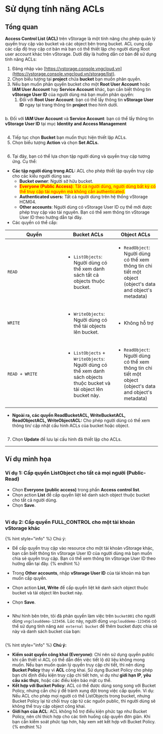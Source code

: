 # Sử dụng tính năng ACLs

## **Tổng quan**

**Access Control List (ACL)** trên vStorage là một tính năng cho phép quản lý quyền truy cập vào bucket và các object bên trong bucket. ACL cung cấp các cấp độ truy cập cơ bản mà bạn có thể thiết lập cho người dùng Root user account khác trên vStorage. Dưới đây là hướng dẫn cơ bản để sử dụng tính năng ACLs:

1. Đăng nhập vào [https://vstorage.console.vngcloud.vn](https://vstorage.console.vngcloud.vn/storage/list).
2. Chọn biểu tượng <img src="../../../../../../.gitbook/assets/image (7) (1) (1) (1) (1) (1) (1) (1) (1) (1) (1) (1) (1).png" alt="" data-size="line">tại **project** chứa **bucket** bạn muốn phân quyền.
3. Nếu bạn muốn phân quyền bucket cho một **Root User Account** hoặc **IAM User Account** hay **Service Account** khác, bạn cần biết thông tin **vStorage User ID** của người dùng mà bạn muốn phân quyền:&#x20;
   1. Đối với **Root User Account**: bạn có thể lấy thông tin **vStorage User ID** ngay tại trang thông tin **project** theo hình dưới.

<figure><img src="../../../../../../.gitbook/assets/image (867).png" alt=""><figcaption></figcaption></figure>

b. Đối với **IAM User Account** và **Service Account**: bạn có thể lấy thông tin **vStorage User ID** tại mục  **Identity and Access Management**

<figure><img src="../../../../../../.gitbook/assets/image (8) (1) (1) (1) (1) (1) (1) (1) (1) (1).png" alt=""><figcaption></figcaption></figure>

4. Tiếp tục chọn **Bucket** bạn muốn thực hiện thiết lập ACLs.
5. Chọn biểu tượng **Action** và chọn **Set ACLs.**

<figure><img src="../../../../../../.gitbook/assets/image (5) (1) (1) (1) (1) (1) (1) (1) (1) (1) (1) (1) (1) (1) (1) (1) (1) (1) (1) (1) (1) (1).png" alt=""><figcaption></figcaption></figure>

6. Tại đây, bạn có thể lựa chọn tập người dùng và quyền truy cập tương ứng. Cụ thể:&#x20;

* **Các tập người dùng trong ACL:** ACL cho phép thiết lập quyền truy cập cho các kiểu người dùng sau:
  * **Bucket owner**: Người sở hữu bucket.
  * <mark style="color:red;">**Everyone (Public Access)**</mark><mark style="color:red;">: Tất cả người dùng, người dùng bất kỳ có thể truy cập tài nguyên mà không cần authenticated.</mark>
  * **Authenticated users:** Tất cả người dùng trên hệ thống vStorage HCM04.
  * **Other accounts**: Người dùng có vStorage User ID cụ thể mới được phép truy cập vào tài nguyên. Bạn có thể xem thông tin vStorage User ID theo hướng dẫn tại đây.
* Các quyền có thể cấp:

<table><thead><tr><th width="175">Quyền</th><th>Bucket ACLs</th><th>Object ACLs</th></tr></thead><tbody><tr><td><code>READ</code></td><td><ul><li><code>ListObjects</code>: Người dùng có thể xem danh sách tất cả objects thuộc bucket.</li></ul></td><td><ul><li><code>ReadObject</code>: Người dùng có thể xem thông tin chi tiết một object (object's data and object's metadata)</li></ul></td></tr><tr><td><code>WRITE</code></td><td><ul><li><code>WriteObjects</code>: Người dùng có thể tải objects lên bucket.</li></ul></td><td><ul><li>Không hỗ trợ</li></ul></td></tr><tr><td><code>READ + WRITE</code></td><td><ul><li><code>ListObjects</code> + <code>WriteObjects</code>: Người dùng có thể xem danh sách objects thuộc bucket và tải object lên bucket này.</li></ul></td><td><ul><li><code>ReadObject</code>: Người dùng có thể xem thông tin chi tiết một object (object's data and object's metadata)</li></ul></td></tr></tbody></table>

* **Ngoài ra, các quyền ReadBucketACL, WriteBucketACL, ReadObjectACL, WriteObjectACL:** Cho phép người dùng có thể xem thông tin/ cập nhật cấu hình ACLs của bucket hoặc object.

<figure><img src="../../../../../../.gitbook/assets/bucket_acl (1).png" alt=""><figcaption></figcaption></figure>

7. Chọn **Update** để lưu lại cấu hình đã thiết lập cho ACLs.

***

## Ví dụ minh họa

### **Ví dụ 1: Cấp quyền ListObject cho tất cả mọi người (Public-Read)**

* Chọn **Everyone (public access)** trong phần **Access control list**.
* Chọn action **List** để cấp quyền liệt kê danh sách object thuộc bucket cho tất cả người dùng.
* Chọn **Save**.

<figure><img src="../../../../../../.gitbook/assets/image (2) (1) (1) (1) (1) (1) (1) (1) (1) (1) (1) (1) (1) (1) (1) (1) (1) (1) (1) (1) (1) (1) (1) (1) (1) (1) (1) (1).png" alt=""><figcaption></figcaption></figure>

### **Ví dụ 2: Cấp quyền FULL\_CONTROL cho một tài khoản vStorage khác**

{% hint style="info" %}
Chú ý:&#x20;

* Để cấp quyền truy cập vào resource cho một tài khoản vStorage khác, bạn cần biết thông tin vStorage User ID của người dùng mà bạn muốn chia sẻ quyền truy cập. Bạn có thể xem thông tin vStorage User ID theo hướng dẫn tại đây.
{% endhint %}

* Trong **Other accounts**, nhập **vStorage User ID** của tài khoản mà bạn muốn cấp quyền.
* Chọn action **List, Write** để cấp quyền liệt kê danh sách object thuộc bucket và tải object lên bucket này.
* Chọn **Save**.

<figure><img src="../../../../../../.gitbook/assets/image (3) (1) (1) (1) (1) (1) (1) (1) (1) (1) (1) (1) (1) (1) (1) (1) (1) (1) (1) (1) (1) (1) (1) (1) (1) (1) (1).png" alt=""><figcaption></figcaption></figure>

* Như hình bên trên, tôi đã phân quyền làm việc trên `bucket001` cho người dùng `vngclouddemo-123456`. Lúc này, người dùng `vngclouddemo-123456` có thể sử dụng tính năng `Add external bucket` để thêm bucket được chia sẻ này và danh sách bucket của bạn:&#x20;

<figure><img src="../../../../../../.gitbook/assets/image (4) (1) (1) (1) (1) (1) (1) (1) (1) (1) (1) (1) (1) (1) (1) (1) (1) (1) (1) (1) (1) (1) (1) (1) (1).png" alt=""><figcaption></figcaption></figure>

{% hint style="info" %}
**Chú ý:**

* **Kiểm soát quyền công khai (Everyone)**: Chỉ nên sử dụng quyền public khi cần thiết vì ACL có thể dẫn đến việc tiết lộ dữ liệu không mong muốn. Nếu bạn muốn quản lý quyền truy cập chi tiết, thì nên dùng **Bucket Policy** thay vì **ACL** công khai. Sử dụng Bucket Policy cho phép bạn chỉ định điều kiện truy cập chi tiết hơn, ví dụ như **giới hạn IP**, **yêu cầu xác thực**, hoặc các điều kiện bảo mật cụ thể.
* **Kết hợp với Bucket Policy**: ACL có thể được dùng song song với Bucket Policy, nhưng cần chú ý để tránh xung đột trong việc cấp quyền. Ví dụ: Nếu ACL cho phép mọi người có thể ListObjects trong bucket, nhưng Bucket Policy lại từ chối truy cập từ các nguồn public, thì người dùng sẽ không thể truy cập object công khai.
* **Giới hạn của ACL**: ACL không hỗ trợ điều kiện phức tạp như Bucket Policy, nên chỉ thích hợp cho các tình huống cấp quyền đơn giản. Khi bạn cần kiểm soát phức tạp hơn, hãy xem xét kết hợp với Bucket Policy.
{% endhint %}
